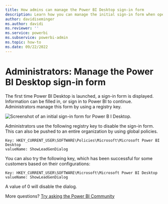 ```yaml
---
title: How admins can manage the Power BI Desktop sign-in form
description: Learn how you can manage the initial sign-in form when opening Power BI Desktop by using registry keys.
author: davidiseminger
ms.author: davidi
ms.reviewer: ''
ms.service: powerbi
ms.subservice: powerbi-admin
ms.topic: how-to
ms.date: 09/22/2022
---
```


# Administrators: Manage the Power BI Desktop sign-in form

The first time Power BI Desktop is launched, a sign-in form is displayed. Information can be filled in, or sign in to Power BI to continue. Administrators manage this form by using a registry key.

![Screenshot of an initial sign-in form for Power B I Desktop.](media/desktop-admin-sign-in-form/sign-in-form.png)

Administrators use the following registry key to disable the sign-in form. This can also be pushed to an entire organization by using global policies.

```console
Key: HKEY_CURRENT_USER\SOFTWARE\Policies\Microsoft\Microsoft Power BI Desktop
valueName: ShowLeadGenDialog
```

You can also try the following key, which has been successful for some customers based on their configurations:

```console
Key: HKEY_CURRENT_USER\SOFTWARE\Microsoft\Microsoft Power BI Desktop
valueName: ShowLeadGenDialog
```

A value of 0 will disable the dialog.

More questions? [Try asking the Power BI Community](https://community.powerbi.com/)
